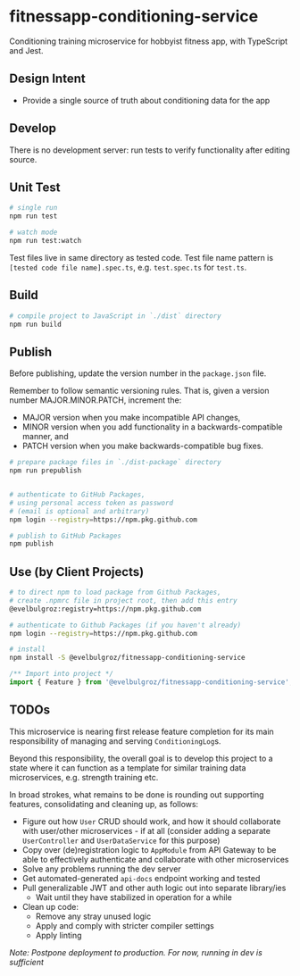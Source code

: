 # fitnessapp-conditioning-service
Conditioning training microservice for hobbyist fitness app, with TypeScript and Jest.

## Design Intent
* Provide a single source of truth about conditioning data for the app

## Develop
There is no development server: run tests to verify functionality after editing source.

## Unit Test

````bash
# single run
npm run test

# watch mode
npm run test:watch
````
Test files live in same directory as tested code. Test file name pattern is `[tested code file name].spec.ts`, e.g. `test.spec.ts` for `test.ts`.

## Build
````bash
# compile project to JavaScript in `./dist` directory
npm run build
````

## Publish
Before publishing, update the version number in the `package.json` file.

Remember to follow semantic versioning rules. That is, given a version number MAJOR.MINOR.PATCH, increment the:
   - MAJOR version when you make incompatible API changes,
   - MINOR version when you add functionality in a backwards-compatible manner, and
   - PATCH version when you make backwards-compatible bug fixes.

````bash
# prepare package files in `./dist-package` directory
npm run prepublish


# authenticate to GitHub Packages,
# using personal access token as password
# (email is optional and arbitrary)
npm login --registry=https://npm.pkg.github.com

# publish to GitHub Packages
npm publish
````

## Use (by Client Projects)
````bash
# to direct npm to load package from Github Packages,
# create .npmrc file in project root, then add this entry
@evelbulgroz:registry=https://npm.pkg.github.com
````

````bash
# authenticate to Github Packages (if you haven't already)
npm login --registry=https://npm.pkg.github.com

# install
npm install -S @evelbulgroz/fitnessapp-conditioning-service
````

````typescript
/** Import into project */
import { Feature } from '@evelbulgroz/fitnessapp-conditioning-service';
````

## TODOs
This microservice is nearing first release feature completion for its main responsibility of managing and serving `ConditioningLog`s.

Beyond this responsibility, the overall goal is to develop this project to a state where it can function as a template for similar training data microservices, e.g. strength training etc.

In broad strokes, what remains to be done is rounding out supporting features, consolidating and cleaning up, as follows:
* Figure out how `User` CRUD should work, and how it should collaborate with user/other microservices - if at all (consider adding a separate `UserController` and `UserDataService` for this purpose)
* Copy over (de)registration logic to `AppModule` from API Gateway to be able to effectively authenticate and collaborate with other microservices
* Solve any problems running the dev server
* Get automated-generated `api-docs` endpoint working and tested
* Pull generalizable JWT and other auth logic out into separate library/ies
	* Wait until they have stabilized in operation for a while
* Clean up code:
	* Remove any stray unused logic
	* Apply and comply with stricter compiler settings
	* Apply linting

*Note: Postpone deployment to production. For now, running in dev is sufficient*